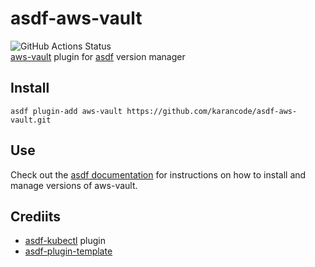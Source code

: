 # asdf-aws-vault
![GitHub Actions Status](https://github.com/karancode/asdf-aws-vault/workflows/Main%20workflow/badge.svg?branch=main)  
[aws-vault](https://github.com/99designs/aws-vault) plugin for [asdf](https://github.com/asdf-vm/asdf) version manager

## Install

```
asdf plugin-add aws-vault https://github.com/karancode/asdf-aws-vault.git
```

## Use

Check out the [asdf documentation](https://asdf-vm.com/#/core-manage-versions?id=install-version) for instructions on how to install and manage versions of aws-vault.

## Crediits

- [asdf-kubectl](https://github.com/asdf-community/asdf-kubectl) plugin
- [asdf-plugin-template](https://github.com/asdf-vm/asdf-plugin-template)
